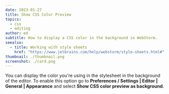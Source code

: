 ```yaml
---
date: 2023-01-27
title: Show CSS Color Preview
topics:
  - css
  - editing
author: ed
subtitle: How to display a CSS color in the background in WebStorm.
seealso:
  - title: Working with style sheets
    href: "https://www.jetbrains.com/help/webstorm/style-sheets.html#"
thumbnail: ./thumbnail.png
screenshot: ./card.png
---
```


You can display the color you're using in the stylesheet in the background of the editor.
To enable this option go to **Preferences / Settings | Editor | General | Appearance** and select **Show CSS color preview as background**.

